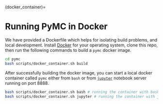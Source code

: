 (docker_container)=
# Running PyMC in Docker

We have provided a Dockerfile which helps for isolating build problems, and local development.
Install [Docker](https://www.docker.com/) for your operating system, clone this repo, then
run the following commands to build a `pymc` docker image.

```bash
cd pymc
bash scripts/docker_container.sh build
```

After successfully building the docker image, you can start a local docker container called `pymc` either from `bash` or from [`jupyter`](http://jupyter.org/) notebook server running on port 8888.

```bash
bash scripts/docker_container.sh bash # running the container with bash
bash scripts/docker_container.sh jupyter # running the container with jupyter notebook
```
